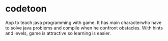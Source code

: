 # codetoon
App to teach java programming with game.  It has main characterwho have to solve java problems and compile when he confront obstacles. With hints and levels, game is attractive so learning is easier.
